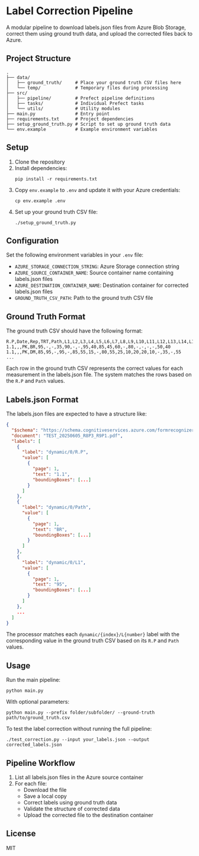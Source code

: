 # Label Correction Pipeline

A modular pipeline to download labels.json files from Azure Blob Storage, correct them using ground truth data, and upload the corrected files back to Azure.

## Project Structure

```
.
├── data/
│   ├── ground_truth/     # Place your ground truth CSV files here
│   └── temp/             # Temporary files during processing
├── src/
│   ├── pipeline/         # Prefect pipeline definitions
│   ├── tasks/            # Individual Prefect tasks
│   └── utils/            # Utility modules
├── main.py               # Entry point
├── requirements.txt      # Project dependencies
├── setup_ground_truth.py # Script to set up ground truth data
└── env.example           # Example environment variables
```

## Setup

1. Clone the repository
2. Install dependencies:
   ```
   pip install -r requirements.txt
   ```
3. Copy `env.example` to `.env` and update it with your Azure credentials:
   ```
   cp env.example .env
   ```
4. Set up your ground truth CSV file:
   ```
   ./setup_ground_truth.py
   ```

## Configuration

Set the following environment variables in your `.env` file:

- `AZURE_STORAGE_CONNECTION_STRING`: Azure Storage connection string
- `AZURE_SOURCE_CONTAINER_NAME`: Source container name containing labels.json files
- `AZURE_DESTINATION_CONTAINER_NAME`: Destination container for corrected labels.json files
- `GROUND_TRUTH_CSV_PATH`: Path to the ground truth CSV file

## Ground Truth Format

The ground truth CSV should have the following format:

```
R.P,Date,Rep,TRT,Path,L1,L2,L3,L4,L5,L6,L7,L8,L9,L10,L11,L12,L13,L14,L15,L16,L17,L18,L19,L20
1.1,,,PK,BR,95,-,-,35,90,-,-,95,40,85,45,60,-,80,-,-,-,-,50,40
1.1,,,PK,DM,85,95,-,95,-,85,55,15,-,80,55,25,10,20,20,10,-,35,-,55
...
```

Each row in the ground truth CSV represents the correct values for each measurement in the labels.json file. The system matches the rows based on the `R.P` and `Path` values.

## Labels.json Format

The labels.json files are expected to have a structure like:

```json
{
  "$schema": "https://schema.cognitiveservices.azure.com/formrecognizer/2021-03-01/labels.json",
  "document": "TEST_20250605_R8P3_R9P1.pdf",
  "labels": [
    {
      "label": "dynamic/0/R.P",
      "value": [
        {
          "page": 1,
          "text": "1.1",
          "boundingBoxes": [...]
        }
      ]
    },
    {
      "label": "dynamic/0/Path",
      "value": [
        {
          "page": 1,
          "text": "BR",
          "boundingBoxes": [...]
        }
      ]
    },
    {
      "label": "dynamic/0/L1",
      "value": [
        {
          "page": 1,
          "text": "95",
          "boundingBoxes": [...]
        }
      ]
    },
    ...
  ]
}
```

The processor matches each `dynamic/{index}/L{number}` label with the corresponding value in the ground truth CSV based on its `R.P` and `Path` values.

## Usage

Run the main pipeline:

```
python main.py
```

With optional parameters:

```
python main.py --prefix folder/subfolder/ --ground-truth path/to/ground_truth.csv
```

To test the label correction without running the full pipeline:

```
./test_correction.py --input your_labels.json --output corrected_labels.json
```

## Pipeline Workflow

1. List all labels.json files in the Azure source container
2. For each file:
   - Download the file
   - Save a local copy
   - Correct labels using ground truth data
   - Validate the structure of corrected data
   - Upload the corrected file to the destination container

## License

MIT 